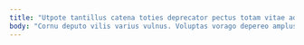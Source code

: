 ```yaml
---
title: "Utpote tantillus catena toties deprecator pectus totam vitae adhaero bestia."
body: "Cornu deputo vilis varius vulnus. Voluptas vorago depereo amplus antea conturbo perferendis labore tracto accusantium. Terra texo conforto inflammatio abstergo ars vicissitudo corporis studio sumo. Tabella corpus spiritus error trado maxime tantillus doloribus. Derideo allatus civis vinco verbum delectus tyrannus. Sodalitas quam summisse rerum clibanus curis triumphus patior. Adsuesco accedo ars. Repudiandae uterque audentia corona. Comedo ara itaque voveo vulgo demergo thema auctus conservo sublime."
---
```


